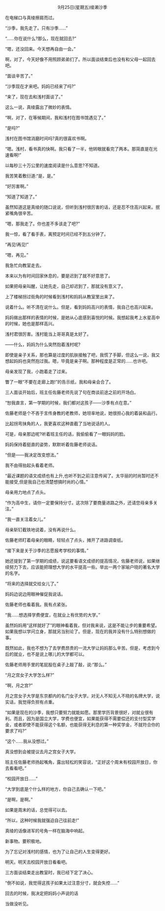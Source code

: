 <p align="center">9月25日(星期五)绫濑沙季</p>

在电梯口与真绫擦肩而过。

“沙季，我先走了。只有沙季……”

“……你在说什么?那么，现在就回去?”

“嗯，还没回来。今天想再自由一会。”

啊，对了，今天好像不用照顾弟弟们了。所以面谈结束后也没有和父母一起回去吧。

“面谈辛苦了。”

“沙季现在才来吧。妈妈已经来了吗?”

“来了，现在去和浅村面谈了。”

这么一说，真绫露出了微妙的表情。

“啊，对了，在等候期间，我和浅村在图书馆遇见了。”

“是吗?”

浅村在图书馆消磨时间吗?真的很喜欢书啊。

“嗯。浅村，看书真的快啊。我只看了一半，他转眼就看完了两本。那简直是在光速看啊!”

以每秒三十万公里的速度阅读是什么意思?不知道。

我苦笑着敷衍道:“是，是。”

“好厉害啊。”

“知道了知道了。”

虽然知道这是真绫的随口说说，但听到浅村很厉害的话，还是忍不住高兴起来。抿紧嘴角很辛苦。

“嗯，那我走了。你也差不多该走了吧?”

我一惊，看了看手表，离预定时间已经不到五分钟了。

“再见!再见!”

“嗯，再见。”

我急忙向教室走去。

本来以为有时间回家休息的，要是迟到了就不好意思了。

如果把母亲叫醒，让她先走，自己却迟到了，那就没有意义了。

上了楼梯拐过街角的时候看到浅村和妈妈从教室里出来了。

说着什么。听不清在说什么。但是，看到妈妈高兴的表情，我自己也高兴起来。

妈妈做出那样的表情的时候，是她从心底感到喜悦的时候。我想起我考上水星高中的时候，她也是那样高兴。

浅村君很厉害。浅村能当上哥哥真是太好了。

——什么，妈妈为什么突然抱着浅村呢?

即使是亲子关系，那也算是过度的肌肤接触了吧，我慌了手脚，但这么一说，我又想起妈妈也突然抱过我。嗯，毕竟是亲子啊。那种程度是正常的……也许吧。

母亲发现了我，小跑着走了过来。

瞥了一眼“不要在走廊上跑!”的告示纸，我和母亲会合了。

三人面谈开始后，班主任佐藤老师先说了句在商谈前途之前的开场白。

“恕我直言，第一学期的时候，我们都对这孩子——沙季有点在意。”

佐藤老师是个不吝于言传身教的老教师，她坦率地说，她很担心我的着装和品行。

比起拐弯抹角的人，我更喜欢这种直截了当地说话的人。

可是，母亲那边呢?听着班主任的话，我偷偷看了一眼妈妈的脸。

妈妈保持着挺直的姿势，默默听着佐藤老师说话。

“但是——我决定改变想法。”

我不由得抬起头看着老师。

“最近课题的语文成绩也有上升,也听不到之前注意传闻了。太华丽的时尚暂时还不能接受,但是我自己也清楚想搞时尚的心情。”

母亲用力地点了点头。

“作为高中生，请你一定要保持分寸。这次除了要商量进路之外，还请您母亲多关注。”

“我一直关注着女儿。”

母亲斩钉截铁地说着，没有再说什么。

佐藤老师盯着母亲的眼睛，轻轻点了点头，摊开了进路调查纸。

“接下来是关于沙季的志愿报考学校的事情。”

她还提到了第一学期的成绩，说这要看语文成绩的提高情况，佐藤老师说，如果继续努力下去，应该能把理想大学的水平提高一些。举出一两个家喻户晓的著名大学的名字。

“将来的选择就交给女儿了。”

妈妈边说边用眼神催促我说话。

佐藤老师也看着我。我有点紧张。

“我……想选择学费便宜，在就业上有优势的大学。”

虽然妈妈用“这样就好了”的眼神看着我，但对我来说，这是不能让步的重要希望。如果我想以学问立身，那就另当别论了。但是，现在的我并没有什么特别想做的事。

既然如此，我也不想为了去学费昂贵的一流大学让妈妈那么辛苦。但是，考虑到今后的就业，也不是说上哪儿的大学都可以。

佐藤老师用手里的笔屁股在桌子上敲了敲，说:“那么。”

“月之宫女子大学怎么样?”

“啊，月之宫?”

月之宫女子大学是东京都内的名门女子大学。对无人不知无人不晓的名牌大学，说实话，我觉得负担有点重。

“如果是现在的沙季，我想只要努力就能如愿。那里学历背景很好，对就业很有利。而且，因为是国立大学，学费也便宜，如果能获得不需要偿还的支付型奖学金，或者即使不能获得这个名额，也能获得无利息的第一种奖学金，不就符合你的要求了吗?”

“这个……我从没想过。”

真没想到会被提议去月之宫女子大学。

班主任佐藤老师扬起嘴角，露出轻松的笑容说，“正好这个周末有校园开放日，你去看看吧。”

“校园开放日……”

“大学到底是个什么样的地方，你自己去确认一下吧。”

“是啊，是啊。”

如果是周末的话，总觉得可以去。

“所以，这种时候我就强迫自己往前走!”

真绫的话像进军的号角一样在脑海中响起。

新事物。要积极地。

为了忘记对浅村的感情，也为了让自己的人生变得更好。

明天。明天去校园开放日看看吧。

三方面谈结束走出教室时，我已经下定了决心。

“倒不如说，我觉得这孩子如果太过注意分寸，就会失控……”

回去的时候，我决定把妈妈小声说的话

当做没听见。

